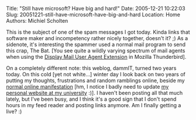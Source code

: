 Title: "Still have microsoft? Have big and hard!"
Date: 2005-12-21 10:22:03
Slug: 20051221-still-have-microsoft-have-big-and-hard
Location: Home
Authors: Michiel Scholten

<p>This is the subject of one of the spam messages I got today. Kinda links that software maker and incompetency rather nicely together, doesn't it? ;) As a sidenote, it's interesting the spammer used a normal mail program to send this crap, The Bat. [You see quite a wildly varying spectrum of mail agents when using the <a href="https://addons.mozilla.org/extensions/moreinfo.php?application=thunderbird&amp;category=Message%20Reading&amp;numpg=10&amp;id=562">Display Mail User Agent Extension</a> in Mozilla Thunderbird].</p>

<p>On a completely different note: this weblog, dammIT, turned two years today. On this cold [yet not white...] winter day I look back on two years of putting my thoughts, frustrations and random ramblings online, beside my <a href="http://aquariusoft.org/">normal online manifestation</a> [hm, I notice I badly need to update <a href="http://www.cs.vu.nl/~mbscholt/">my personal website at my university</a> :)]. I haven't been posting all that much lately, but I've been busy, and I think it's a good sign that I don't spend hours in my feed reader and posting links anymore. Am I finally getting a live? :)</p>